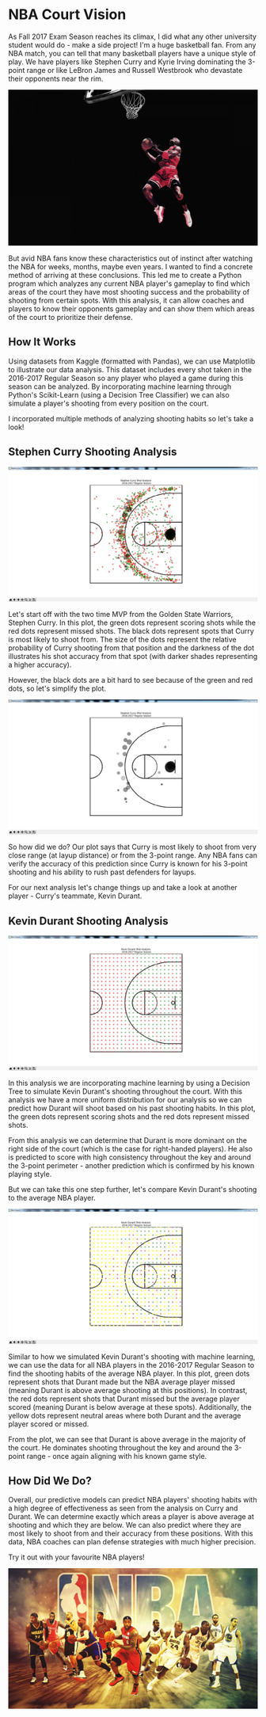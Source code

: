 # NBA Court Vision

As Fall 2017 Exam Season reaches its climax, I did what any other university student would do - make a side project! I'm a huge basketball fan. From any NBA match, you can tell that many basketball players have a unique style of play. We have players like Stephen Curry and Kyrie Irving dominating the 3-point range or like LeBron James and Russell Westbrook who devastate their opponents near the rim. 

![Screenshot](images/Jordan.jpg)

But avid NBA fans know these characteristics out of instinct after watching the NBA for weeks, months, maybe even years. I wanted to find a concrete method of arriving at these conclusions. This led me to create a Python program which analyzes any current NBA player's gameplay to find which areas of the court they have most shooting success and the probability of shooting from certain spots. With this analysis, it can allow coaches and players to know their opponents gameplay and can show them which areas of the court to prioritize their defense.



## How It Works

Using datasets from Kaggle (formatted with Pandas), we can use Matplotlib to illustrate our data analysis. This dataset includes every shot taken in the 2016-2017 Regular Season so any player who played a game during this season can be analyzed. By incorporating machine learning through Python's Scikit-Learn (using a Decision Tree Classifier) we can also simulate a player's shooting from every position on the court. 

I incorporated multiple methods of analyzing shooting habits so let's take a look!



## Stephen Curry Shooting Analysis

![Screenshot](images/Stephen_Curry_Shots.jpg)

Let's start off with the two time MVP from the Golden State Warriors, Stephen Curry. In this plot, the green dots represent scoring shots while the red dots represent missed shots. The black dots represent spots that Curry is most likely to shoot from. The size of the dots represent the relative probability of Curry shooting from that position and the darkness of the dot illustrates his shot accuracy from that spot (with darker shades representing a higher accuracy).

However, the black dots are a bit hard to see because of the green and red dots, so let's simplify the plot.



![Screenshot](images/Stephen_Curry_Shots2.jpg)

So how did we do? Our plot says that Curry is most likely to shoot from very close range (at layup distance) or from the 3-point range. Any NBA fans can verify the accuracy of this prediction since Curry is known for his 3-point shooting and his ability to rush past defenders for layups.

For our next analysis let's change things up and take a look at another player - Curry's teammate, Kevin Durant.



## Kevin Durant Shooting Analysis

![Screenshot](images/Kevin_Durant_Shots.jpg)

In this analysis we are incorporating machine learning by using a Decision Tree to simulate Kevin Durant's shooting throughout the court. With this analysis we have a more uniform distribution for our analysis so we can predict how Durant will shoot based on his past shooting habits. In this plot, the green dots represent scoring shots and the red dots represent missed shots. 

From this analysis we can determine that Durant is more dominant on the right side of the court (which is the case for right-handed players). He also is predicted to score with high consistency throughout the key and around the 3-point perimeter - another prediction which is confirmed by his known playing style.  

But we can take this one step further, let's compare Kevin Durant's shooting to the average NBA player.



![Screenshot](images/Kevin_Durant_Shots2.jpg)

Similar to how we simulated Kevin Durant's shooting with machine learning, we can use the data for all NBA players in the 2016-2017 Regular Season to find the shooting habits of the average NBA player. In this plot, green dots represent shots that Durant made but the NBA average player missed (meaning Durant is above average shooting at this positions). In contrast, the red dots represent shots that Durant missed but the average player scored (meaning Durant is below average at these spots). Additionally, the yellow dots represent neutral areas where both Durant and the average player scored or missed. 

From the plot, we can see that Durant is above average in the majority of the court. He dominates shooting throughout the key and around the 3-point range - once again aligning with his known game style. 



## How Did We Do?

Overall, our predictive models can predict NBA players' shooting habits with a high degree of effectiveness as seen from the analysis on Curry and Durant. We can determine exactly which areas a player is above average at shooting and which they are below. We can also predict where they are most likely to shoot from and their accuracy from these positions. With this data, NBA coaches can plan defense strategies with much higher precision. 

Try it out with your favourite NBA players!

![Screenshot](images/all_stars.jpg)
